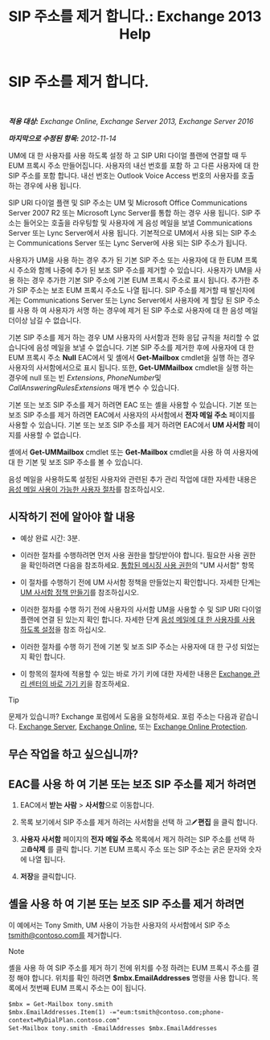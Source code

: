 ﻿---
title: 'SIP 주소를 제거 합니다.: Exchange 2013 Help'
TOCTitle: SIP 주소를 제거 합니다.
ms:assetid: eaaff0b0-7d85-4845-a7b8-ac22b42bc415
ms:mtpsurl: https://technet.microsoft.com/ko-kr/library/JJ662761(v=EXCHG.150)
ms:contentKeyID: 50556107
ms.date: 05/22/2018
mtps_version: v=EXCHG.150
ms.translationtype: MT
---

# SIP 주소를 제거 합니다.

 

_**적용 대상:** Exchange Online, Exchange Server 2013, Exchange Server 2016_

_**마지막으로 수정된 항목:** 2012-11-14_

UM에 대 한 사용자를 사용 하도록 설정 하 고 SIP URI 다이얼 플랜에 연결할 때 두 EUM 프록시 주소 만들어집니다. 사용자의 내선 번호를 포함 하 고 다른 사용자에 대 한 SIP 주소를 포함 합니다. 내선 번호는 Outlook Voice Access 번호의 사용자를 호출 하는 경우에 사용 됩니다.

SIP URI 다이얼 플랜 및 SIP 주소는 UM 및 Microsoft Office Communications Server 2007 R2 또는 Microsoft Lync Server를 통합 하는 경우 사용 됩니다. SIP 주소는 들어오는 호출을 라우팅할 및 사용자에 게 음성 메일을 보낼 Communications Server 또는 Lync Server에서 사용 됩니다. 기본적으로 UM에서 사용 되는 SIP 주소는 Communications Server 또는 Lync Server에 사용 되는 SIP 주소가 됩니다.

사용자가 UM을 사용 하는 경우 추가 된 기본 SIP 주소 또는 사용자에 대 한 EUM 프록시 주소와 함께 나중에 추가 된 보조 SIP 주소를 제거할 수 있습니다. 사용자가 UM을 사용 하는 경우 추가한 기본 SIP 주소에 기본 EUM 프록시 주소로 표시 됩니다. 추가한 추가 SIP 주소는 보조 EUM 프록시 주소도 나열 됩니다. SIP 주소를 제거할 때 발신자에 게는 Communications Server 또는 Lync Server에서 사용자에 게 할당 된 SIP 주소를 사용 하 여 사용자가 서명 하는 경우에 제거 된 SIP 주소로 사용자에 대 한 음성 메일 더이상 남길 수 없습니다.

기본 SIP 주소를 제거 하는 경우 UM 사용자의 사서함과 전화 응답 규칙을 처리할 수 없습니다에 음성 메일을 보낼 수 없습니다. 기본 SIP 주소를 제거한 후에 사용자에 대 한 EUM 프록시 주소 **Null** EAC에서 및 셸에서 **Get-Mailbox** cmdlet을 실행 하는 경우 사용자의 사서함에서으로 표시 됩니다. 또한, **Get-UMMailbox** cmdlet을 실행 하는 경우에 null 또는 빈 *Extensions*, *PhoneNumber*및 *CallAnsweringRulesExtensions* 매개 변수 수 있습니다.

기본 또는 보조 SIP 주소를 제거 하려면 EAC 또는 셸을 사용할 수 있습니다. 기본 또는 보조 SIP 주소를 제거 하려면 EAC에서 사용자의 사서함에서 **전자 메일 주소** 페이지를 사용할 수 있습니다. 기본 또는 보조 SIP 주소를 제거 하려면 EAC에서 **UM 사서함** 페이지를 사용할 수 없습니다.

셸에서 **Get-UMMailbox** cmdlet 또는 **Get-Mailbox** cmdlet을 사용 하 여 사용자에 대 한 기본 및 보조 SIP 주소를 볼 수 있습니다.

음성 메일을 사용하도록 설정된 사용자와 관련된 추가 관리 작업에 대한 자세한 내용은 [음성 메일 사용이 가능한 사용자 절차](voice-mail-enabled-user-procedures-exchange-2013-help.md)를 참조하십시오.

## 시작하기 전에 알아야 할 내용

  - 예상 완료 시간: 3분.

  - 이러한 절차를 수행하려면 먼저 사용 권한을 할당받아야 합니다. 필요한 사용 권한을 확인하려면 다음을 참조하세요. [통합된 메시징 사용 권한](unified-messaging-permissions-exchange-2013-help.md)의 "UM 사서함" 항목

  - 이 절차를 수행하기 전에 UM 사서함 정책을 만들었는지 확인합니다. 자세한 단계는 [UM 사서함 정책 만들기](create-a-um-mailbox-policy-exchange-2013-help.md)를 참조하십시오.

  - 이러한 절차를 수행 하기 전에 사용자의 사서함 UM을 사용할 수 및 SIP URI 다이얼 플랜에 연결 된 있는지 확인 합니다. 자세한 단계 [음성 메일에 대 한 사용자를 사용 하도록 설정](enable-a-user-for-voice-mail-exchange-2013-help.md)을 참조 하십시오.

  - 이러한 절차를 수행 하기 전에 기본 및 보조 SIP 주소는 사용자에 대 한 구성 되었는지 확인 합니다.

  - 이 항목의 절차에 적용할 수 있는 바로 가기 키에 대한 자세한 내용은 [Exchange 관리 센터의 바로 가기 키](keyboard-shortcuts-in-the-exchange-admin-center-exchange-online-protection-help.md)을 참조하세요.


> [!TIP]
> 문제가 있습니까? Exchange 포럼에서 도움을 요청하세요. 포럼 주소는 다음과 같습니다. <A href="https://go.microsoft.com/fwlink/p/?linkid=60612">Exchange Server</A>, <A href="https://go.microsoft.com/fwlink/p/?linkid=267542">Exchange Online</A>, 또는 <A href="https://go.microsoft.com/fwlink/p/?linkid=285351">Exchange Online Protection</A>.



## 무슨 작업을 하고 싶으십니까?

## EAC를 사용 하 여 기본 또는 보조 SIP 주소를 제거 하려면

1.  EAC에서 **받는 사람** \> **사서함**으로 이동합니다.

2.  목록 보기에서 SIP 주소를 제거 하려는 사서함을 선택 하 고![편집 아이콘](images/JJ218640.6f53ccb2-1f13-4c02-bea0-30690e6ea71d(EXCHG.150).gif "편집 아이콘")**편집** 을 클릭 합니다.

3.  **사용자 사서함** 페이지의 **전자 메일 주소** 목록에서 제거 하려는 SIP 주소를 선택 하 고![삭제 아이콘](images/Dd979797.14f639f6-61e8-4418-bbfb-0db14de9d2f5(EXCHG.150).gif "삭제 아이콘")**삭제** 를 클릭 합니다. 기본 EUM 프록시 주소 또는 SIP 주소는 굵은 문자와 숫자에 나열 됩니다.

4.  **저장**을 클릭합니다.

## 셸을 사용 하 여 기본 또는 보조 SIP 주소를 제거 하려면

이 예에서는 Tony Smith, UM 사용이 가능한 사용자의 사서함에서 SIP 주소 tsmith@contoso.com를 제거합니다.


> [!NOTE]
> 셸을 사용 하 여 SIP 주소를 제거 하기 전에 위치를 수정 하려는 EUM 프록시 주소를 결정 해야 합니다. 위치를 확인 하려면 <STRONG>$mbx.EmailAddresses</STRONG> 명령을 사용 합니다. 목록에서 첫번째 EUM 프록시 주소는 0이 됩니다.



    $mbx = Get-Mailbox tony.smith
    $mbx.EmailAddresses.Item(1) -="eum:tsmith@contoso.com;phone-context=MyDialPlan.contoso.com"
    Set-Mailbox tony.smith -EmailAddresses $mbx.EmailAddresses

